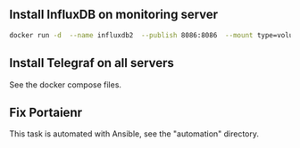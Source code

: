 ## Install InfluxDB on monitoring server

```bash
docker run -d  --name influxdb2  --publish 8086:8086  --mount type=volume,source=influxdb2-data,target=/var/lib/influxdb2  --mount type=volume,source=influxdb2-config,target=/etc/influxdb2  --env DOCKER_INFLUXDB_INIT_MODE=setup  --env DOCKER_INFLUXDB_INIT_USERNAME=influx_admin  --env DOCKER_INFLUXDB_INIT_PASSWORD=[password]  --env DOCKER_INFLUXDB_INIT_ORG=CIA  --env DOCKER_INFLUXDB_INIT_BUCKET=cia_bucket  --restart always influxdb:2
```


## Install Telegraf on all servers

See the docker compose files.

## Fix Portaienr

This task is automated with Ansible, see the "automation" directory.
